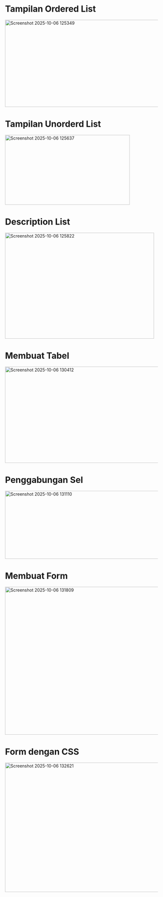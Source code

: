 # Tampilan Ordered List

<img width="835" height="287" alt="Screenshot 2025-10-06 125349" src="https://github.com/user-attachments/assets/21d1f0a6-f073-4057-98b9-ef2473d81773" />


# Tampilan Unorderd List

<img width="411" height="230" alt="Screenshot 2025-10-06 125637" src="https://github.com/user-attachments/assets/584df406-673a-4dba-875c-72ad929e1868" />

# Description List

<img width="491" height="349" alt="Screenshot 2025-10-06 125822" src="https://github.com/user-attachments/assets/21087797-0037-42e5-8099-568cd2621019" />

# Membuat Tabel

<img width="617" height="317" alt="Screenshot 2025-10-06 130412" src="https://github.com/user-attachments/assets/f59e5e70-3613-46d5-9e51-cd7306684f54" />

 # Penggabungan Sel

 <img width="632" height="224" alt="Screenshot 2025-10-06 131110" src="https://github.com/user-attachments/assets/cf75f914-2c11-4533-9401-440c2b17883f" />

 # Membuat Form

 <img width="963" height="487" alt="Screenshot 2025-10-06 131809" src="https://github.com/user-attachments/assets/5beb6a69-ae65-4e96-af85-9077a76a0096" />

# Form dengan CSS

<img width="990" height="426" alt="Screenshot 2025-10-06 132621" src="https://github.com/user-attachments/assets/edbc5e60-707c-4ed9-b2c3-7b111e99eada" />



